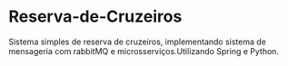 # Reserva-de-Cruzeiros
Sistema simples de reserva de cruzeiros, implementando sistema de mensageria com rabbitMQ e microsserviços.Utilizando Spring e Python.